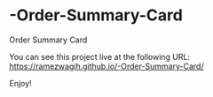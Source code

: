 # -Order-Summary-Card
 Order Summary Card

You can see this project live at the following URL: https://ramezwagih.github.io/-Order-Summary-Card/

Enjoy!
